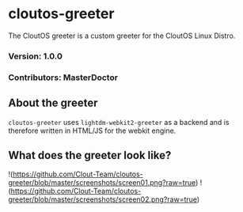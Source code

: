 # cloutos-greeter
The CloutOS greeter is a custom greeter for the CloutOS Linux Distro.
### Version: 1.0.0
### Contributors: MasterDoctor

## About the greeter
`cloutos-greeter` uses `lightdm-webkit2-greeter` as a backend and is therefore written in HTML/JS for the webkit engine.

## What does the greeter look like?
!(https://github.com/Clout-Team/cloutos-greeter/blob/master/screenshots/screen01.png?raw=true)
!(https://github.com/Clout-Team/cloutos-greeter/blob/master/screenshots/screen02.png?raw=true)
